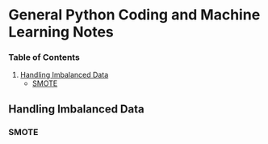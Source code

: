 # General Python Coding and Machine Learning Notes
### Table of Contents
1. [Handling Imbalanced Data](#handling-imbalanced-data)
    - [SMOTE](#smote)


## Handling Imbalanced Data

### SMOTE



